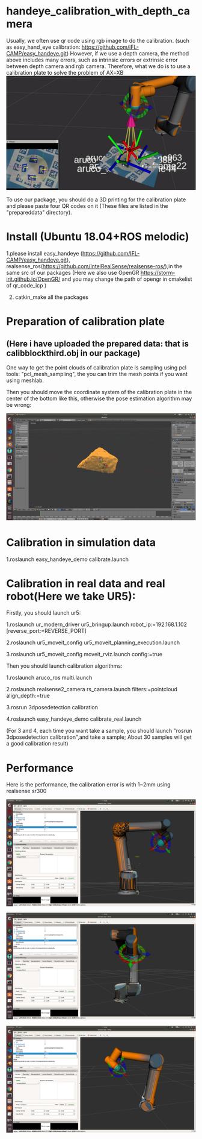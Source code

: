 # handeye_calibration_with_depth_camera

Usually, we often use qr code using rgb image to do the calibration. (such as easy_hand_eye calibration: https://github.com/IFL-CAMP/easy_handeye.git)
However, if we use a depth camera, the method above includes many errors, such as intrinsic errors or extrinsic error between depth camera and rgb camera.
Therefore, what we do is to use a calibration plate to solve the problem of AX=XB
![image](https://github.com/pyni/handeye_calibration_with_depth_camera/blob/master/figure/block.png)

To use our package, you should do a 3D printing for the calibration plate and please paste four QR codes on it (These files are listed in the "prepareddata" directory).

# Install (Ubuntu 18.04+ROS melodic)

1.please install easy_handeye (https://github.com/IFL-CAMP/easy_handeye.git), realsense_ros(https://github.com/IntelRealSense/realsense-ros/),in the same src of our packages (Here we also use OpenGR https://storm-irit.github.io/OpenGR/ and you may change the path of opengr in cmakelist of qr_code_icp )

2. catkin_make all the packages

# Preparation of calibration plate
## (Here i have uploaded the prepared data: that is calibblockthird.obj in our package)
One way to get the point clouds of calibration plate is sampling using pcl tools: "pcl_mesh_sampling", the you can trim the mesh points if you want using meshlab.

Then you should move the coordinate system of the calibration plate in the center of the bottom like this, otherwise the pose estimation algorithm may be wrong:

![imageca](https://github.com/pyni/handeye_calibration_with_depth_camera/blob/master/figure/coord.png)


# Calibration in simulation data 

1.roslaunch easy_handeye_demo calibrate.launch

# Calibration in real data and real robot(Here we take UR5):

Firstly, you should launch ur5:

1.roslaunch ur_modern_driver ur5_bringup.launch robot_ip:=192.168.1.102 [reverse_port:=REVERSE_PORT]

2.roslaunch ur5_moveit_config ur5_moveit_planning_execution.launch

3.roslaunch ur5_moveit_config moveit_rviz.launch config:=true

Then you should launch calibration algorithms:

1.roslaunch aruco_ros multi.launch

2.roslaunch realsense2_camera rs_camera.launch filters:=pointcloud align_depth:=true

3.rosrun 3dposedetection calibration

4.roslaunch easy_handeye_demo calibrate_real.launch

(For 3 and 4, each time you want take a sample, you should launch "rosrun 3dposedetection calibration",and take a sample; About 30 samples will get a good calibration result)


# Performance

Here is the performance, the calibration error is with 1~2mm using realsense sr300

![image1](https://github.com/pyni/handeye_calibration_with_depth_camera/blob/master/figure/Screenshot%20from%202020-07-06%2015-08-03.png)

![image2](https://github.com/pyni/handeye_calibration_with_depth_camera/blob/master/figure/Screenshot%20from%202020-07-06%2015-08-04.png)

![image3](https://github.com/pyni/handeye_calibration_with_depth_camera/blob/master/figure/Screenshot%20from%202020-07-06%2015-08-06.png)

